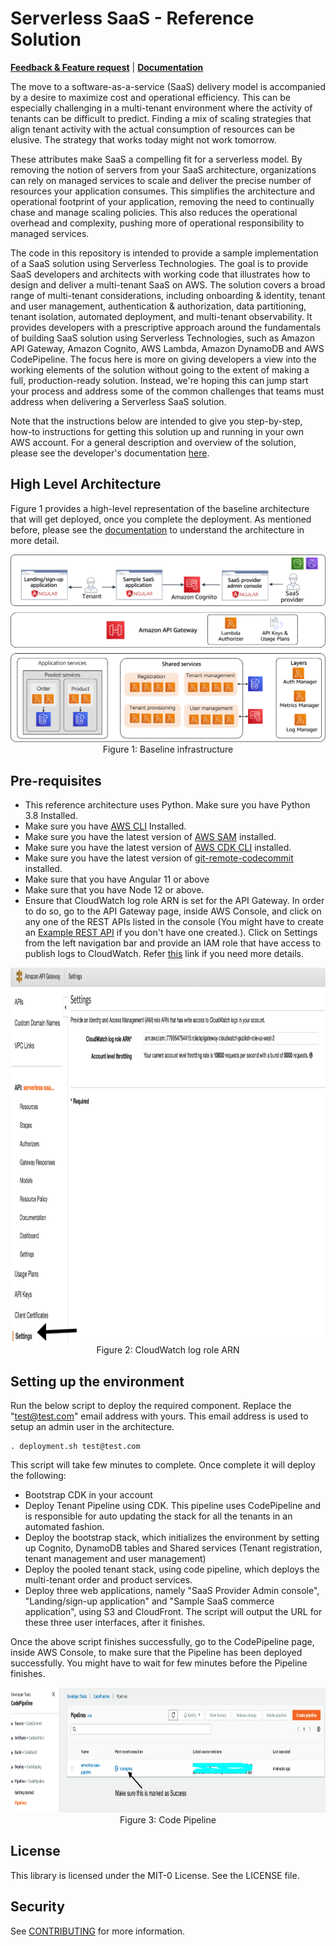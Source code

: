 # Serverless SaaS - Reference Solution
**[Feedback & Feature request](https://github.com/aws-samples/aws-saas-factory-ref-solution-serverless-saas/issues/new)** | **[Documentation](DOCUMENTATION.md)**

The move to a software-as-a-service (SaaS) delivery model is accompanied by a desire to maximize cost and operational efficiency. This can be especially challenging in a multi-tenant environment where the activity of tenants can be difficult to predict. Finding a mix of scaling strategies that align tenant activity with the actual consumption of resources can be elusive. The strategy that works today might not work tomorrow.

These attributes make SaaS a compelling fit for a serverless model. By removing the notion of servers from your SaaS architecture, organizations can rely on managed services to scale and deliver the precise number of resources your application consumes. This simplifies the architecture and operational footprint of your application, removing the need to continually chase and manage scaling policies. This also reduces the operational overhead and complexity, pushing more of operational responsibility to managed services.

The code in this repository is intended to provide a sample implementation of a SaaS solution using Serverless Technologies. The goal is to provide SaaS developers and architects with working code that illustrates how to design and deliver a multi-tenant SaaS on AWS. The solution covers a broad range of multi-tenant considerations, including onboarding & identity, tenant and user management, authentication & authorization, data partitioning, tenant isolation, automated deployment, and multi-tenant observability. It provides developers with a prescriptive approach around the fundamentals of building SaaS solution using Serverless Technologies, such as Amazon API Gateway, Amazon Cognito, AWS Lambda, Amazon DynamoDB and AWS CodePipeline. The focus here is more on giving developers a view into the working elements of the solution without going to the extent of making a full, production-ready solution. Instead, we're hoping this can jump start your process and address some of the common challenges that teams must address when delivering a Serverless SaaS solution.

Note that the instructions below are intended to give you step-by-step, how-to instructions for getting this solution up and running in your own AWS account. For a general description and overview of the solution, please see the developer's documentation [here](DOCUMENTATION.md).

## High Level Architecture  
Figure 1 provides a high-level representation of the baseline architecture that will get deployed, once you complete the deployment. As mentioned before, please see the [documentation](DOCUMENTATION.md) to understand the architecture in more detail.

<p align="center"><img src="images/Baseline.png" alt="Baseline Infrastructure"/>Figure 1: Baseline infrastructure</p>

## Pre-requisites
* This reference architecture uses Python. Make sure you have Python 3.8 Installed.
* Make sure you have [AWS CLI](https://docs.aws.amazon.com/cli/latest/userguide/cli-chap-install.html) Installed. 
* Make sure you have the latest version of [AWS SAM](https://docs.aws.amazon.com/serverless-application-model/latest/developerguide/serverless-sam-cli-install.html) installed.
* Make sure you have the latest version of [AWS CDK CLI](https://docs.aws.amazon.com/cdk/latest/guide/cli.html) installed.
* Make sure you have the latest version of [git-remote-codecommit](https://docs.aws.amazon.com/codecommit/latest/userguide/setting-up-git-remote-codecommit.html) installed.
* Make sure that you have Angular 11 or above
* Make sure that you have Node 12 or above.
* Ensure that CloudWatch log role ARN is set for the API Gateway. In order to do so, go to the API Gateway page, inside AWS Console, and click on any one of the REST APIs listed in the console (You might have to create an [Example REST API](https://docs.aws.amazon.com/apigateway/latest/developerguide/api-gateway-create-api-from-example.html) if you don't have one created.). Click on Settings from the left navigation bar and provide an IAM role that have access to publish logs to CloudWatch. Refer [this](https://aws.amazon.com/premiumsupport/knowledge-center/api-gateway-cloudwatch-logs/) link if you need more details.
<p align="center">
    <img width=800 height=600 src="./images/APIGatewaySettings.png" alt="Settings"/>
    <br>
    Figure 2: CloudWatch log role ARN
</p>

## Setting up the environment
Run the below script to deploy the required component. Replace the "test@test.com" email address with yours. This email address is used to setup an admin user in the architecture.

```
. deployment.sh test@test.com
```

This script will take few minutes to complete. Once complete it will deploy the following:
* Bootstrap CDK in your account
* Deploy Tenant Pipeline using CDK. This pipeline uses CodePipeline and is responsible for auto updating the stack for all the tenants in an automated fashion.
* Deploy the bootstrap stack, which initializes the environment by setting up Cognito, DynamoDB tables and Shared services (Tenant registration, tenant management and user management)
* Deploy the pooled tenant stack, using code pipeline, which deploys the multi-tenant order and product services. 
* Deploy three web applications, namely "SaaS Provider Admin console", "Landing/sign-up application" and "Sample SaaS commerce application", using S3 and CloudFront. The script will output the URL for these three user interfaces, after it finishes.


Once the above script finishes successfully, go to the CodePipeline page, inside AWS Console, to make sure that the Pipeline has been deployed successfully. You might have to wait for few minutes before the Pipeline finishes.
<p align="center">
    <img  width=700 height=200  src="./images/CodePipeline.png" alt="CodePipeline"/>
    <br>
    Figure 3: Code Pipeline
</p>




## License
This library is licensed under the MIT-0 License. See the LICENSE file.

## Security
See [CONTRIBUTING](CONTRIBUTING.md#security-issue-notifications) for more information.
